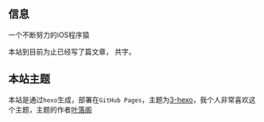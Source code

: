 

## 信息
一个不断努力的iOS程序猿

本站到目前为止已经写了<code class="article_number"></code>篇文章， 共<code class="site_word_count"></code>字。


## 本站主题
本站是通过`hexo`生成，部署在`GitHub Pages`，主题为[3-hexo](https://github.com/yelog/hexo-theme-3-hexo)，我个人非常喜欢这个主题，主题的作者[叶落阁](https://yelog.org)





